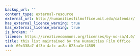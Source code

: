 ```yaml
---
backup_url: ''
content_type: external-resource
external_url: http://humanitiesfilmoffice.mit.edu/calendar/
has_external_licence_warning: true
has_external_license_warning: true
is_broken: ''
license: https://creativecommons.org/licenses/by-nc-sa/4.0/
title: this list maintained by the Humanities Film Office
uid: 60c338a7-df3b-4afc-ac8a-623aa1ef4889
---
```

